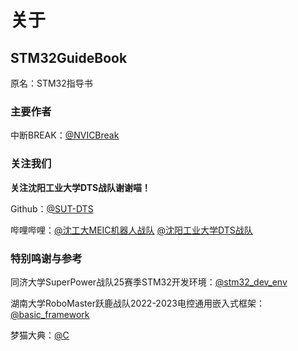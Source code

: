 # 关于 <Badge type="tip" text="Ver.CH1.20-C" />

## STM32GuideBook

原名：STM32指导书

### 主要作者

中断BREAK：[@NVICBreak](https://github.com/NVICBreak)

### 关注我们

**关注沈阳工业大学DTS战队谢谢喵！**

Github：[@SUT-DTS](https://github.com/SUT-DTS)

哔哩哔哩：[@沈工大MEIC机器人战队](https://space.bilibili.com/3461581950158871) [@沈阳工业大学DTS战队](https://space.bilibili.com/3546738902174415)

### 特别鸣谢与参考

同济大学SuperPower战队25赛季STM32开发环境：[@stm32_dev_env](https://github.com/TongjiSuperPower/stm32_dev_env)

湖南大学RoboMaster跃鹿战队2022-2023电控通用嵌入式框架：[@basic_framework](https://github.com/HNUYueLuRM/basic_framework)

梦猫大典：[@C](https://github.com/Mdr-C-Tutorial/C)
